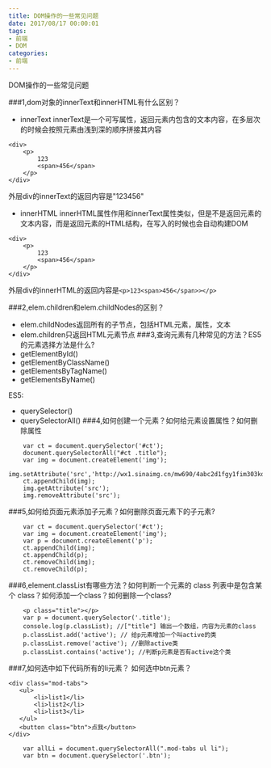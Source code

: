 ```yaml
---
title: DOM操作的一些常见问题
date: 2017/08/17 00:00:01
tags: 
- 前端
- DOM
categories: 
- 前端
---
```

DOM操作的一些常见问题
<!--more-->

###1,dom对象的innerText和innerHTML有什么区别？

- innerText
innerText是一个可写属性，返回元素内包含的文本内容，在多层次的时候会按照元素由浅到深的顺序拼接其内容
```
<div>
    <p>
        123
        <span>456</span>
    </p>
</div>
```
外层div的innerText的返回内容是"123456"
- innerHTML 
innerHTML属性作用和innerText属性类似，但是不是返回元素的文本内容，而是返回元素的HTML结构，在写入的时候也会自动构建DOM
```
<div>
    <p>
        123
        <span>456</span>
    </p>
</div>
```
外层div的innerHTML的返回内容是`<p>123<span>456</span>></p>`

###2,elem.children和elem.childNodes的区别？

- elem.childNodes返回所有的子节点，包括HTML元素，属性，文本 
- elem.children只返回HTML元素节点
###3,查询元素有几种常见的方法？ES5的元素选择方法是什么?
- getElementById() 
- getElementByClassName() 
- getElementsByTagName() 
- getElementsByName()

ES5:
- querySelector() 
- querySelectorAll()
###4,如何创建一个元素？如何给元素设置属性？如何删除属性

```
    var ct = document.querySelector('#ct');
    document.querySelectorAll("#ct .title");
    var img = document.createElement('img');
    img.setAttribute('src','http://wx1.sinaimg.cn/mw690/4abc2d1fgy1fim303kdwdj208m08cgly.jpg');
    ct.appendChild(img);
    img.getAttribute('src');
    img.removeAttribute('src');
```

###5,如何给页面元素添加子元素？如何删除页面元素下的子元素?

```
    var ct = document.querySelector('#ct');
    var img = document.createElement('img');
    var p = document.createElement('p');
    ct.appendChild(img);
    ct.appendChild(p);
    ct.removeChild(img);
    ct.removeChild(p);
```

###6,element.classList有哪些方法？如何判断一个元素的 class 列表中是包含某个 class？如何添加一个class？如何删除一个class?

```
    <p class="title"></p>
    var p = document.querySelector('.title');
    console.log(p.classList); //["title"] 输出一个数组，内容为元素的class
    p.classList.add('active'); // 给p元素增加一个叫active的类
    p.classList.remove('active'); //删除active类
    p.classList.contains('active'); //判断p元素是否有active这个类
```



###7,如何选中如下代码所有的li元素？ 如何选中btn元素？
```
<div class="mod-tabs">
   <ul>
       <li>list1</li>
       <li>list2</li>
       <li>list3</li>
   </ul>
   <button class="btn">点我</button>
</div>
```

```
    var allLi = document.querySelectorAll(".mod-tabs ul li");
    var btn = document.querySelector('.btn');
```
